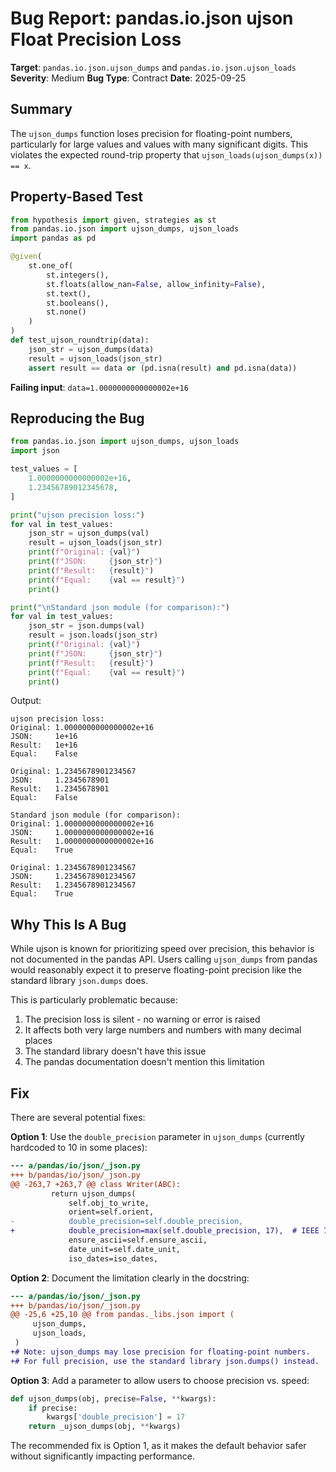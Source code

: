 # Bug Report: pandas.io.json ujson Float Precision Loss

**Target**: `pandas.io.json.ujson_dumps` and `pandas.io.json.ujson_loads`
**Severity**: Medium
**Bug Type**: Contract
**Date**: 2025-09-25

## Summary

The `ujson_dumps` function loses precision for floating-point numbers, particularly for large values and values with many significant digits. This violates the expected round-trip property that `ujson_loads(ujson_dumps(x)) == x`.

## Property-Based Test

```python
from hypothesis import given, strategies as st
from pandas.io.json import ujson_dumps, ujson_loads
import pandas as pd

@given(
    st.one_of(
        st.integers(),
        st.floats(allow_nan=False, allow_infinity=False),
        st.text(),
        st.booleans(),
        st.none()
    )
)
def test_ujson_roundtrip(data):
    json_str = ujson_dumps(data)
    result = ujson_loads(json_str)
    assert result == data or (pd.isna(result) and pd.isna(data))
```

**Failing input**: `data=1.0000000000000002e+16`

## Reproducing the Bug

```python
from pandas.io.json import ujson_dumps, ujson_loads
import json

test_values = [
    1.0000000000000002e+16,
    1.23456789012345678,
]

print("ujson precision loss:")
for val in test_values:
    json_str = ujson_dumps(val)
    result = ujson_loads(json_str)
    print(f"Original: {val}")
    print(f"JSON:     {json_str}")
    print(f"Result:   {result}")
    print(f"Equal:    {val == result}")
    print()

print("\nStandard json module (for comparison):")
for val in test_values:
    json_str = json.dumps(val)
    result = json.loads(json_str)
    print(f"Original: {val}")
    print(f"JSON:     {json_str}")
    print(f"Result:   {result}")
    print(f"Equal:    {val == result}")
    print()
```

Output:
```
ujson precision loss:
Original: 1.0000000000000002e+16
JSON:     1e+16
Result:   1e+16
Equal:    False

Original: 1.2345678901234567
JSON:     1.2345678901
Result:   1.2345678901
Equal:    False

Standard json module (for comparison):
Original: 1.0000000000000002e+16
JSON:     1.0000000000000002e+16
Result:   1.0000000000000002e+16
Equal:    True

Original: 1.2345678901234567
JSON:     1.2345678901234567
Result:   1.2345678901234567
Equal:    True
```

## Why This Is A Bug

While ujson is known for prioritizing speed over precision, this behavior is not documented in the pandas API. Users calling `ujson_dumps` from pandas would reasonably expect it to preserve floating-point precision like the standard library `json.dumps` does.

This is particularly problematic because:
1. The precision loss is silent - no warning or error is raised
2. It affects both very large numbers and numbers with many decimal places
3. The standard library doesn't have this issue
4. The pandas documentation doesn't mention this limitation

## Fix

There are several potential fixes:

**Option 1**: Use the `double_precision` parameter in `ujson_dumps` (currently hardcoded to 10 in some places):

```diff
--- a/pandas/io/json/_json.py
+++ b/pandas/io/json/_json.py
@@ -263,7 +263,7 @@ class Writer(ABC):
         return ujson_dumps(
             self.obj_to_write,
             orient=self.orient,
-            double_precision=self.double_precision,
+            double_precision=max(self.double_precision, 17),  # IEEE 754 double precision
             ensure_ascii=self.ensure_ascii,
             date_unit=self.date_unit,
             iso_dates=iso_dates,
```

**Option 2**: Document the limitation clearly in the docstring:

```diff
--- a/pandas/io/json/_json.py
+++ b/pandas/io/json/_json.py
@@ -25,6 +25,10 @@ from pandas._libs.json import (
     ujson_dumps,
     ujson_loads,
 )
+# Note: ujson_dumps may lose precision for floating-point numbers.
+# For full precision, use the standard library json.dumps() instead.
```

**Option 3**: Add a parameter to allow users to choose precision vs. speed:

```python
def ujson_dumps(obj, precise=False, **kwargs):
    if precise:
        kwargs['double_precision'] = 17
    return _ujson_dumps(obj, **kwargs)
```

The recommended fix is Option 1, as it makes the default behavior safer without significantly impacting performance.